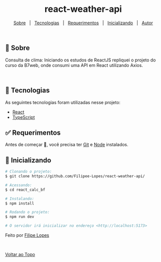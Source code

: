 


<div align="center" id="top">  
</div>
<h1 align="center">react-weather-api</h1> 


<p align="center">
  <a href="#dart-about">Sobre</a> &#xa0; | &#xa0; 
  <a href="#rocket-technologies">Tecnologias</a> &#xa0; | &#xa0;
  <a href="#white_check_mark-requirements">Requerimentos</a> &#xa0; | &#xa0;
  <a href="#checkered_flag-starting">Inicializando</a> &#xa0; | &#xa0;
  <a href="https://github.com/Filipee-Lopes" target="_blank">Autor</a>
</p>

<br>

## :dart: Sobre ##

<p>
Consulta de clima:
Iniciando os estudos de ReactJS repliquei o projeto do curso da B7web, onde consumi uma API em React utilizando Axios.
</p>
<br>


## :rocket: Tecnologias ##

As seguintes tecnologias foram utilizadas nesse projeto:

- [React](https://pt-br.reactjs.org/)
- [TypeScript](https://www.typescriptlang.org/)

## :white_check_mark: Requerimentos ##

Antes de começar :checkered_flag:, você precisa ter [Git](https://git-scm.com) e [Node](https://nodejs.org/en/) instalados.

## :checkered_flag: Inicializando ##

```bash
# Clonando o projeto:
$ git clone https://github.com/Filipee-Lopes/react-weather-api/

# Acessando:
$ cd react_calc_bf

# Instalando:
$ npm install

# Rodando o projeto:
$ npm run dev

# O servidor irá inicializar no endereço <http://localhost:5173>
```


Feito por <a href="https://github.com/Filipee-Lopes" target="_blank">Filipe Lopes</a>

&#xa0;

<a href="#top">Voltar ao Topo</a>
